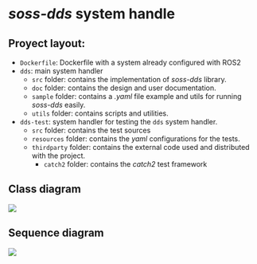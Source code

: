 # *soss-dds* system handle

## Proyect layout:
- `Dockerfile`: Dockerfile with a system already configured with ROS2
- `dds`: main system handler
    - `src` folder: contains the implementation of *soss-dds* library.
    - `doc` folder: contains the design and user documentation.
    - `sample` folder: contains a *.yaml* file example and utils for running *soss-dds* easily.
    - `utils` folder: contains scripts and utilities.
- `dds-test`: system handler for testing the `dds` system handler.
    - `src` folder: contains the test sources
    - `resources` folder: contains the *yaml* configurations for the tests.
    - `thirdparty` folder: contains the external code used and distributed with the project.
        - `catch2` folder: contains the *catch2* test framework

## Class diagram
![](http://www.plantuml.com/plantuml/png/hLFH2fim57ttAqBtebkLlXMAI65GzZZm0oGcTovKav0RosJittTdeurrx6a-tPnpSi-vCRcYvywFGvyazOGUXYzSonuSEvoAGX_OnpolsDUnxHL-1_SFJJssA9ngTw9d1p9HGbck_HjT51MJtdA7j3E9TApCyyZvdOdyabKrT_jiz0CSAgEJLRHZ4j5pHBRDyZDXz7rYmkXlgXiTf1apjCCf2O4oTpxjKRHADqOB-0krHDXJNDBQAznGlvPeqS0XMCwanCl5leW03zoMCoKdpGSb6ZzPm2hOEEWKUd1DpAPKmf6re-ebk6mPt07ti0ebztmMPb6izQmteLOu1kC-0VV64a0mBDa1aNSmXmefxBDN-cCU8_AEVkV671VyVxWx4A0UaCQdrGJTAqjqbrXPihG-VhZTpkVJAMErqbqFdeYgMgyK9LgQC3I8ZJSDOSkCGVLSaNZc_-XIgZVkbeixrUkR8GT2hw0bFUBV)

## Sequence diagram
![](http://www.plantuml.com/plantuml/png/hLN1Yjmm3BtxAmozj8U1deVEicrXwR7GtaenZgtT4MJiO2k1zEihjvE9Od3O3jtBEibxqjEJfNdCP1EDbrvzYfq-FEYFFJhGHts6le_g4OBdZolAEef9Hpf3ClbyVNGnWHeOWGu76qX_cpF1vOiDljz--BgUj-_7hiVCGRTXnYwxX5tr-dCC4wICCMnUU-Adp5W8X3HhxxDIfvF6W8Isnr-McA9F9rNqbbgbp2DN4PxnPKnGgiB94cpha0_CbhKSjJ4bZJ5ltzMucwwZxgFr35Z2huetb0-7W-3uETWBEaFp05bvQ91RkXAy87zEHiQH6cH7nBaPQ0bGIzwYCraQLxbLdk9_uLGDg4Yr_ussMJy1XywlRDjwrMJJMfA-nm7TZV6lql9oVrydJTntgUt_sfK732O6rz9qPpAUCufbvCfyBUkXidluUvItRxNsTcAIc73E77Cs50t75am14TIYMtAPOwYqa8NlCmy_thpdlwUddm-5nMaX-3NjKb7984kIjjGL5K-UKxmihfH_CetiTW87E84f-AfIWLFhKRWaAZLiLiCboQrjOjQkJrNUnOmhyNhB1sAaSPqC8QGNDpnaIgFRNyF6_875kTpzkmP7ydUdNmBtjxk0th4xnr1lpyPYR8tNyZkir6y0)

